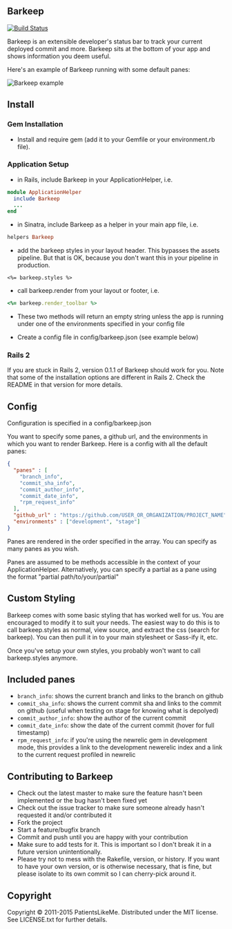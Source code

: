 ## Barkeep

[![Build Status](https://travis-ci.org/patientslikeme/barkeep.svg?branch=master)](https://travis-ci.org/patientslikeme/barkeep)

Barkeep is an extensible developer's status bar to track your current deployed
commit and more.  Barkeep sits at the bottom of your app and shows information
you deem useful.

Here's an example of Barkeep running with some default panes:

![Barkeep example](http://i.imgur.com/0TTHX.png)

## Install

### Gem Installation

* Install and require gem (add it to your Gemfile or your environment.rb file).

### Application Setup

* in Rails, include Barkeep in your ApplicationHelper, i.e.

```ruby
module ApplicationHelper
  include Barkeep
  ...
end
```

* in Sinatra, include Barkeep as a helper in your main app file, i.e.

```ruby
helpers Barkeep
```

* add the barkeep styles in your layout header. This bypasses the assets pipeline. But that is OK, because you don't want this in your pipeline in production.

```erb
<%= barkeep.styles %>
```

* call barkeep.render from your layout or footer, i.e.

```ruby
<%= barkeep.render_toolbar %>
```

* These two methods will return an empty string unless the app is running under one of the environments specified in your config file

* Create a config file in config/barkeep.json (see example below)

### Rails 2

If you are stuck in Rails 2, version 0.1.1 of Barkeep should work for you. Note that some of the installation options are
different in Rails 2. Check the README in that version for more details.

## Config

Configuration is specified in a config/barkeep.json

You want to specify some panes, a github url, and the environments in which you
want to render Barkeep.  Here is a config with all the default panes:

```json
{
  "panes" : [
    "branch_info",
    "commit_sha_info",
    "commit_author_info",
    "commit_date_info",
    "rpm_request_info"
  ],
  "github_url" : "https://github.com/USER_OR_ORGANIZATION/PROJECT_NAME",
  "environments" : ["development", "stage"]
}
```

Panes are rendered in the order specified in the array.  You can specify as
many panes as you wish.

Panes are assumed to be methods accessible in the context of your
ApplicationHelper.  Alternatively, you can specify a partial as a pane using
the format "partial path/to/your/partial"

## Custom Styling

Barkeep comes with some basic styling that has worked well for us.  You are
encouraged to modify it to suit your needs.  The easiest way to do this is to
call barkeep.styles as normal, view source, and extract the css (search for
barkeep).  You can then pull it in to your main stylesheet or Sass-ify it, etc.

Once you've setup your own styles, you probably won't want to call
barkeep.styles anymore.

## Included panes

* `branch_info`: shows the current branch and links to the branch on github
* `commit_sha_info`: shows the current commit sha and links to the commit on
  github (useful when testing on stage for knowing what is depolyed)
* `commit_author_info`: show the author of the current commit
* `commit_date_info`: show the date of the current commit (hover for full
  timestamp)
* `rpm_request_info`: if you're using the newrelic gem in development mode, this
  provides a link to the development newerelic index and a link to the current
  request profiled in newrelic

## Contributing to Barkeep

* Check out the latest master to make sure the feature hasn't been implemented or the bug hasn't been fixed yet
* Check out the issue tracker to make sure someone already hasn't requested it and/or contributed it
* Fork the project
* Start a feature/bugfix branch
* Commit and push until you are happy with your contribution
* Make sure to add tests for it. This is important so I don't break it in a future version unintentionally.
* Please try not to mess with the Rakefile, version, or history. If you want to have your own version, or is otherwise necessary, that is fine, but please isolate to its own commit so I can cherry-pick around it.

## Copyright

Copyright © 2011-2015 PatientsLikeMe. Distributed under the MIT license. See LICENSE.txt for
further details.

